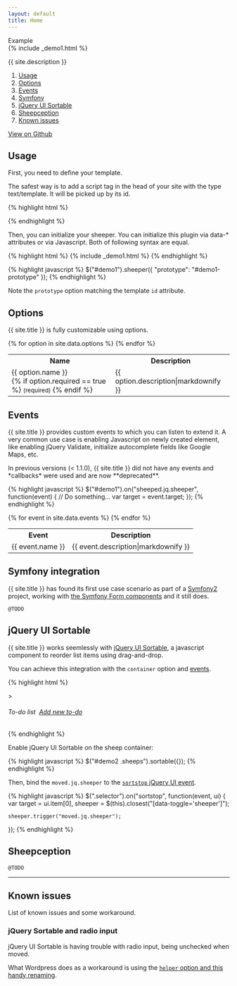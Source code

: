 ```yaml
---
layout: default
title: Home
---
```


<div class="card-demo">
  <div class="card-block">
    <div class="demo-label">Example</div>
    {% include _demo1.html %}
    <script id="demo1-prototype" type="text/template">
      {% include _template-demo.html %}
    </script>
  </div>
</div>

{{ site.description }}

1. [Usage](#usage)
2. [Options](#options)
3. [Events](#events)
4. [Symfony](#symfony-integration)
5. [jQuery UI Sortable](#jquery-ui-sortable)
6. [Sheepception](#sheepception)
7. [Known issues](#known-issues)

<a href="{{ site.github.repo }}">
  View on Github
</a>

## Usage

First, you need to define your template.

The safest way is to add a script tag in the head of your site with the type text/template. It will be picked up by its id.

{% highlight html %}
<script id="demo1-prototype" type="text/template">
{% include _template-demo.html %}
</script>
{% endhighlight %}

Then, you can initialize your sheeper. You can initialize this plugin via data-* attributes or via Javascript. Both of following syntax are equal.

{% highlight html %}
  {% include _demo1.html %}
{% endhighlight %}

{% highlight javascript %}
$("#demo1").sheeper({
  "prototype": "#demo1-prototype"
});
{% endhighlight %}

Note the `prototype` option matching the template `id` attribute.

## Options

{{ site.title }} is fully customizable using options.

<table>
    <tr>
        <th>Name</th>
        <th>Description</th>
    </tr>
    {% for option in site.data.options %}
        <tr>
            <td>
                <span class="docs-highlight">
                    {{ option.name }}<br />
                    {% if option.required == true %}
                        <small class="docs-required">(required)</small>
                    {% endif %}
                </span>
            </td>
            <td>{{ option.description|markdownify }}</td>
        </tr>
    {% endfor %}
</table>

## Events

{{ site.title }} provides custom events to which you can listen to extend it. A very common use case is enabling Javascript on newly created element, like enabling jQuery Validate, initialize autocomplete fields like Google Maps, etc.

<div class="message">
  In previous versions (< 1.1.0), {{ site.title }} did not have any events and *callbacks* were used and are now **deprecated**.
</div>

{% highlight javascript %}
$("#demo1").on("sheeped.jq.sheeper", function(event) {
    // Do something...
    var target = event.target;
});
{% endhighlight %}

<table>
    <tr>
        <th>Event</th>
        <th>Description</th>
    </tr>
    {% for event in site.data.events %}
        <tr>
            <td>
                <span class="docs-highlight">{{ event.name }}</span>
            </td>
            <td>{{ event.description|markdownify }}</td>
        </tr>
    {% endfor %}
</table>

## Symfony integration

{{ site.title }} has found its first use case scenario as part of a [Symfony2](https://symfony.com/) project, working with [the Symfony Form components](http://symfony.com/doc/current/components/form/introduction.html) and it still does.

`@TODO`

## jQuery UI Sortable

{{ site.title }} works seemlessly with [jQuery UI Sortable](https://jqueryui.com/sortable/), a javascript component to reorder list items using drag-and-drop.

You can achieve this integration with the `container` option and [events](#events).

{% highlight html %}
<div
    id="demo2"
    data-toggle="sheeper"
    data-prototype="#demo1-prototype"
    data-container=".sheeps" <!-- Reference the div.sheeps below -->
>
  <h6>
    To-do list
    &nbsp;<a class="sheep-link" href="#">Add new to-do</a>
  </h6>
  <div class="sheeps">
    <!-- This div will hold sheeps that you create. -->
  </div>
</div>
{% endhighlight %}

Enable jQuery UI Sortable on the sheep container:

{% highlight javascript %}
$("#demo2 .sheeps").sortable({});
{% endhighlight %}

Then, bind the `moved.jq.sheeper` to the [`sortstop` jQuery UI event](http://api.jqueryui.com/sortable/#event-stop).

{% highlight javascript %}
$(".selector").on("sortstop", function(event, ui) {
    var target = ui.item[0],
        sheeper = $(this).closest("[data-toggle='sheeper']");

    sheeper.trigger("moved.jq.sheeper");
});
{% endhighlight %}

## Sheepception

`@TODO`

---

## Known issues

List of known issues and some workaround.

### jQuery Sortable and radio input

jQuery UI Sortable is having trouble with radio input, being unchecked when moved.

What Wordpress does as a workaround is using the <a href="https://core.trac.wordpress.org/attachment/ticket/16972/16972.5.diff" target="_blank">`helper` option and this handy renaming</a>.


